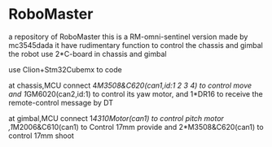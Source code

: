 # RoboMaster
a repository of RoboMaster
this is a RM-omni-sentinel version made by mc3545dada
it have rudimentary function to control the chassis and gimbal
the robot use 2*C-board in chassis and gimbal

use Clion+Stm32Cubemx to code

at chassis,MCU connect 4*M3508&C620(can1,id:1 2 3 4) to control  move and 1*GM6020(can2,id:1) to control its yaw motor, and 1*DR16 to receive the remote-control message by DT

at gimbal,MCU connect 1*4310Motor(can1) to control pitch motor ,1*M2006&C610(can1) to Control 17mm provide and 2*M3508&C620(can1) to control 17mm shoot
